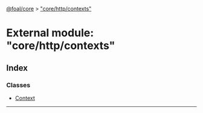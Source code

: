 [@foal/core](../README.md) > ["core/http/contexts"](../modules/_core_http_contexts_.md)

# External module: "core/http/contexts"

## Index

### Classes

* [Context](../classes/_core_http_contexts_.context.md)

---

